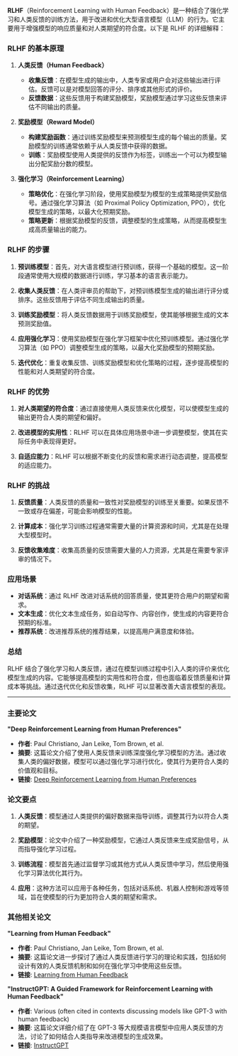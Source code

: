 **RLHF**（Reinforcement Learning with Human Feedback）是一种结合了强化学习和人类反馈的训练方法，用于改进和优化大型语言模型（LLM）的行为。它主要用于增强模型的响应质量和对人类期望的符合度。以下是 RLHF 的详细解释：

### RLHF 的基本原理

1. **人类反馈（Human Feedback）**
   - **收集反馈**：在模型生成的输出中，人类专家或用户会对这些输出进行评估。反馈可以是对模型回答的评分、排序或其他形式的评价。
   - **反馈数据**：这些反馈用于构建奖励模型，奖励模型通过学习这些反馈来评估不同输出的质量。

2. **奖励模型（Reward Model）**
   - **构建奖励函数**：通过训练奖励模型来预测模型生成的每个输出的质量。奖励模型的训练通常依赖于从人类反馈中获得的数据。
   - **训练**：奖励模型使用人类提供的反馈作为标签，训练出一个可以为模型输出分配奖励分数的模型。

3. **强化学习（Reinforcement Learning）**
   - **策略优化**：在强化学习阶段，使用奖励模型为模型的生成策略提供奖励信号。通过强化学习算法（如 Proximal Policy Optimization, PPO），优化模型生成的策略，以最大化预期奖励。
   - **策略更新**：根据奖励模型的反馈，调整模型的生成策略，从而提高模型生成高质量输出的能力。

### RLHF 的步骤

1. **预训练模型**：首先，对大语言模型进行预训练，获得一个基础的模型。这一阶段通常使用大规模的数据进行训练，学习基本的语言表示能力。

2. **收集人类反馈**：在人类评审员的帮助下，对预训练模型生成的输出进行评分或排序。这些反馈用于评估不同生成输出的质量。

3. **训练奖励模型**：将人类反馈数据用于训练奖励模型，使其能够根据生成的文本预测奖励值。

4. **应用强化学习**：使用奖励模型在强化学习框架中优化预训练模型。通过强化学习算法（如 PPO）调整模型生成的策略，以最大化奖励模型的预期奖励。

5. **迭代优化**：重复收集反馈、训练奖励模型和优化策略的过程，逐步提高模型的性能和对人类期望的符合度。

### RLHF 的优势

1. **对人类期望的符合度**：通过直接使用人类反馈来优化模型，可以使模型生成的输出更符合人类的期望和偏好。
   
2. **改进模型的实用性**：RLHF 可以在具体应用场景中进一步调整模型，使其在实际任务中表现得更好。

3. **自适应能力**：RLHF 可以根据不断变化的反馈和需求进行动态调整，提高模型的适应能力。

### RLHF 的挑战

1. **反馈质量**：人类反馈的质量和一致性对奖励模型的训练至关重要。如果反馈不一致或存在偏差，可能会影响模型的性能。
   
2. **计算成本**：强化学习训练过程通常需要大量的计算资源和时间，尤其是在处理大型模型时。

3. **反馈收集难度**：收集高质量的反馈需要大量的人力资源，尤其是在需要专家评审的情况下。

### 应用场景

- **对话系统**：通过 RLHF 改进对话系统的回答质量，使其更符合用户的期望和需求。
- **文本生成**：优化文本生成任务，如自动写作、内容创作，使生成的内容更符合预期的标准。
- **推荐系统**：改进推荐系统的推荐结果，以提高用户满意度和体验。

### 总结

RLHF 结合了强化学习和人类反馈，通过在模型训练过程中引入人类的评价来优化模型生成的内容。它能够提高模型的实用性和符合度，但也面临着反馈质量和计算成本等挑战。通过迭代优化和反馈收集，RLHF 可以显著改善大语言模型的表现。

---------

### 主要论文

**"Deep Reinforcement Learning from Human Preferences"**  
- **作者**: Paul Christiano, Jan Leike, Tom Brown, et al.  
- **摘要**: 这篇论文介绍了使用人类反馈来训练深度强化学习模型的方法。通过收集人类的偏好数据，模型可以通过强化学习进行优化，使其行为更符合人类的价值观和目标。
- **链接**: [Deep Reinforcement Learning from Human Preferences](https://arxiv.org/abs/1706.03741)

### 论文要点

1. **人类反馈**：模型通过人类提供的偏好数据来指导训练，调整其行为以符合人类的期望。
   
2. **奖励模型**：论文中介绍了一种奖励模型，它通过人类反馈来生成奖励信号，从而指导强化学习过程。

3. **训练流程**：模型首先通过监督学习或其他方式从人类反馈中学习，然后使用强化学习算法优化其行为。

4. **应用**：这种方法可以应用于各种任务，包括对话系统、机器人控制和游戏等领域，旨在使模型的行为更加符合人类的期望和需求。

### 其他相关论文

**"Learning from Human Feedback"**  
- **作者**: Paul Christiano, Jan Leike, Tom Brown, et al.  
- **摘要**: 这篇论文进一步探讨了通过人类反馈进行学习的理论和实践，包括如何设计有效的人类反馈机制和如何在强化学习中使用这些反馈。
- **链接**: [Learning from Human Feedback](https://arxiv.org/abs/1909.08593)

**"InstructGPT: A Guided Framework for Reinforcement Learning with Human Feedback"**  
- **作者**: Various (often cited in contexts discussing models like GPT-3 with human feedback)  
- **摘要**: 这篇论文详细介绍了在 GPT-3 等大规模语言模型中应用人类反馈的方法，讨论了如何结合人类指导来改进模型的生成效果。
- **链接**: [InstructGPT](https://www.openai.com/research/instructgpt) 